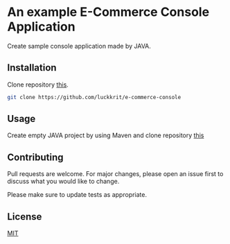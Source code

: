 # An example E-Commerce Console Application

Create sample console application made by JAVA.

## Installation

Clone repository [this](https://github.com/luckkrit/e-commerce-console).

```bash
git clone https://github.com/luckkrit/e-commerce-console
```

## Usage

Create empty JAVA project by using Maven and clone repository [this](https://github.com/)

## Contributing

Pull requests are welcome. For major changes, please open an issue first to discuss what you would like to change.

Please make sure to update tests as appropriate.

## License

[MIT](https://choosealicense.com/licenses/mit/)